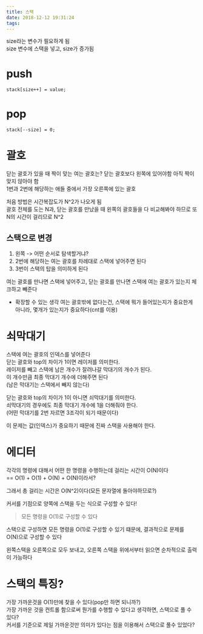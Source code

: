 ```yaml
---
title: 스택
date: 2018-12-12 19:31:24
tags:
---
```


size라는 변수가 필요하게 됨  
size 변수에 스택을 넣고, size가 증가됨  

# push
```
stack[size++] = value;
```

# pop
```
stack[--size] = 0;
```

# 괄호
닫는 괄호가 있을 때 짝이 맞는 여는 괄호는?
닫는 괄호보다 왼쪽에 있어야함
아직 짝이 맞지 않아야 함  
1번과 2번에 해당하는 애들 중에서 가장 오른쪽에 있는 괄호  

처음 방법은 시간복잡도가 N^2가 나오게 됨  
괄호 전체를 도는 N과, 닫는 괄호를 만났을 때 왼쪽의 괄호들을 다 비교해봐야 하므로 또 N의 시간이 걸리므로 N^2  

## 스택으로 변경
1. 왼쪽 -> 어떤 순서로 탐색할거냐?  
1. 2번에 해당하는 여는 괄호를 차례대로 스택에 넣어주면 된다  
1. 3번이 스택의 탑을 의미하게 된다  

여는 괄호를 만나면 스택에 넣어주고, 닫는 괄호를 만나면 스택에 여는 괄호가 있는지 체크하고 빼준다  

- 확장할 수 있는 생각
여는 괄호밖에 없다는건, 스택에 뭐가 들어있는지가 중요한게 아니라, 몇개가 있는지가 중요하다(cnt를 이용)  

# 쇠막대기
스택에 여는 괄호의 인덱스를 넣어준다  
닫는 괄호와 top의 차이가 1이면 레이저를 의미한다.  
레이저를 빼고 스택에 남은 개수가 잘려나갈 막대기의 개수가 된다.  
이 개수만큼 최종 막대기 개수에 더해주면 된다  
(남은 막대기는 스택에서 빼지 않는다)  

닫는 괄호와 top의 차이가 1이 아니면 쇠막대기를 의미한다.  
쇠막대기의 경우에도 최종 막대기 개수에 1을 더해줘야 한다.  
(어떤 막대기를 2번 자르면 3조각이 되기 때문이다)  

이 문제는 값(인덱스)가 중요하기 때문에 진짜 스택을 사용해야 한다.  

# 에디터
각각의 명령에 대해서 어떤 한 명령을 수행하는데 걸리는 시간이 O(N)이다  
== O(1) + O(1) + O(N) + O(N)이라서?  

그래서 총 걸리는 시간은 O(N^2)이다(모든 문자열에 돌아야하므로?)  

커서를 기점으로 양쪽에 스택을 두는 식으로 구성할 수 있다!  
> 모든 명령을 O(1)로 구성할 수 있다  

스택으로 구성하면 모든 명령을 O(1)로 구성할 수 있기 떄문에, 결과적으로 문제를 O(N)으로 구성할 수 있다  

왼쪽스택을 오른쪽으로 모두 보내고, 오른쪽 스택을 위에서부터 읽으면 순차적으로 출력이 가능하다  

# 스택의 특징?
가장 가까운것을 O(1)만에 찾을 수 있다(pop만 하면 되니까?)  
가장 가까운 것을 컨트롤 함으로써 뭔가를 수행할 수 있다고 생각하면, 스택으로 풀 수 있다?  
커서를 기준으로 제일 가까운것만 의미가 있다는 점을 이용해서 스택으로 풀수 있었다?  


<!-- more -->